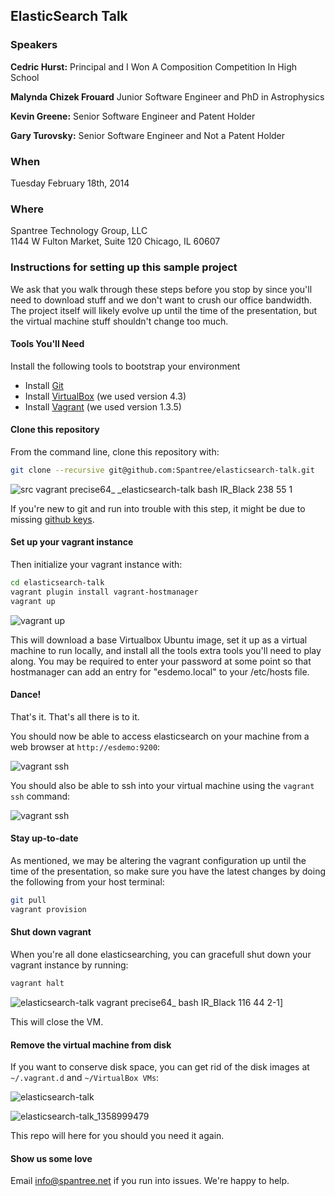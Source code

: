 ## ElasticSearch Talk

### Speakers
**Cedric Hurst:** Principal and I Won A Composition Competition In High School

**Malynda Chizek Frouard** Junior Software Engineer and PhD in Astrophysics 

**Kevin Greene:** Senior Software Engineer and Patent Holder 

**Gary Turovsky:** Senior Software Engineer and Not a Patent Holder

### When

Tuesday February 18th, 2014

### Where

Spantree Technology Group, LLC  
1144 W Fulton Market, Suite 120
Chicago, IL 60607

### Instructions for setting up this sample project

We ask that you walk through these steps before you stop by since you'll need to download stuff
and we don't want to crush our office bandwidth.  The project itself will likely evolve up until
the time of the presentation, but the virtual machine stuff shouldn't change too much.

#### Tools You'll Need

Install the following tools to bootstrap your environment

* Install [Git](https://help.github.com/articles/set-up-git)
* Install [VirtualBox](https://www.virtualbox.org/) (we used version 4.3)
* Install [Vagrant](http://www.vagrantup.com/) (we used version 1.3.5)

#### Clone this repository

From the command line, clone this repository with:

```bash
git clone --recursive git@github.com:Spantree/elasticsearch-talk.git
```

![src vagrant precise64_ _elasticsearch-talk bash IR_Black 238 55 1](https://f.cloud.github.com/assets/530343/91372/a8ba382e-659c-11e2-924e-1dec8536f9ad.png)

If you're new to git and run into trouble with this step, it might be due to missing 
[github keys](https://help.github.com/articles/generating-ssh-keys).

#### Set up your vagrant instance

Then initialize your vagrant instance with:

```bash
cd elasticsearch-talk
vagrant plugin install vagrant-hostmanager
vagrant up
```

![vagrant up](https://github.com/Spantree/elasticsearch-talk/blob/develop/images/vagrantup.png?raw=true)


This will download a base Virtualbox Ubuntu image, set it up as a virtual machine to run locally,
and install all the tools extra tools you'll need to play along.  You may be required to enter your password at some point so that hostmanager can add an entry for "esdemo.local" to your /etc/hosts file.

#### Dance!

That's it.  That's all there is to it.

You should now be able to access elasticsearch on your machine from a web browser at `http://esdemo:9200`:

![vagrant ssh](https://github.com/Spantree/elasticsearch-talk/blob/develop/images/esbrowser.png?raw=true)

You should also be able to ssh into your virtual machine using the `vagrant ssh` command:

![vagrant ssh](https://github.com/Spantree/elasticsearch-talk/blob/develop/images/vagrantssh.png?raw=true)

#### Stay up-to-date

As mentioned, we may be altering the vagrant configuration up until the time of the presentation, so make sure you have 
the latest changes by doing the following from your host terminal:

```bash
git pull
vagrant provision
```

#### Shut down vagrant

When you're all done elasticsearching, you can gracefull shut down your vagrant instance by running:

```bash
vagrant halt
```

![elasticsearch-talk vagrant precise64_ bash IR_Black 116 44 2-1](https://f.cloud.github.com/assets/530343/92646/fa12d092-65e6-11e2-9391-ffd039939874.png)]

This will close the VM.

#### Remove the virtual machine from disk

If you want to conserve disk space, you can get rid of the disk images at `~/.vagrant.d` 
and `~/VirtualBox VMs`:

![elasticsearch-talk](https://f.cloud.github.com/assets/530343/92637/39ba1012-65e6-11e2-873f-3e756b54cd70.png)

![elasticsearch-talk_1358999479](https://f.cloud.github.com/assets/530343/92638/4fdf39e4-65e6-11e2-81bd-9d281d9fa412.png)

This repo will here for you should you need it again.

#### Show us some love

Email info@spantree.net if you run into issues.  We're happy to help.



